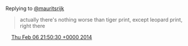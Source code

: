 Replying to [@mauritsrijk](https://twitter.com/mauritsrijk/status/431544222223962112)

> actually there's nothing worse than tiger print, except leopard print, right there

<img src="../../media/tweet.ico" width="12" /> [Thu Feb 06 21:50:30 +0000 2014](https://twitter.com/DromerDenker/status/431545459782746112)